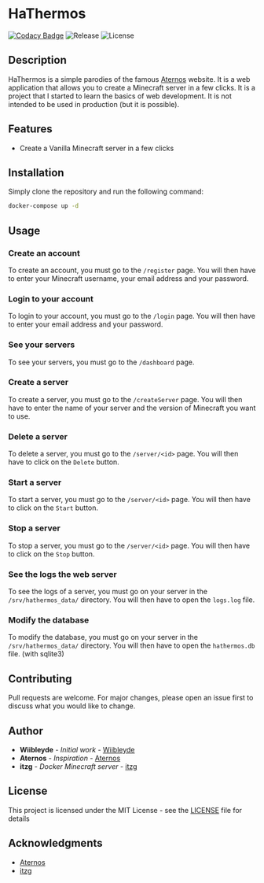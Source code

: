 # HaThermos

[![Codacy Badge](https://app.codacy.com/project/badge/Grade/4af34b6cf53e414b92851d98d49566b1)](https://app.codacy.com/gh/Wiibleyde/HaThermos/dashboard?utm_source=gh&utm_medium=referral&utm_content=&utm_campaign=Badge_grade) ![Release](https://img.shields.io/github/v/release/Wiibleyde/HaThermos) ![License](https://img.shields.io/github/license/Wiibleyde/HaThermos)

## Description

HaThermos is a simple parodies of the famous [Aternos](https://aternos.org/) website. It is a web application that allows you to create a Minecraft server in a few clicks. It is a project that I started to learn the basics of web development. It is not intended to be used in production (but it is possible).

## Features

-   Create a Vanilla Minecraft server in a few clicks

## Installation

Simply clone the repository and run the following command:

```bash
docker-compose up -d
```

## Usage

### Create an account

To create an account, you must go to the `/register` page. You will then have to enter your Minecraft username, your email address and your password.

### Login to your account

To login to your account, you must go to the `/login` page. You will then have to enter your email address and your password.

### See your servers

To see your servers, you must go to the `/dashboard` page.

### Create a server

To create a server, you must go to the `/createServer` page. You will then have to enter the name of your server and the version of Minecraft you want to use.

### Delete a server

To delete a server, you must go to the `/server/<id>` page. You will then have to click on the `Delete` button.

### Start a server

To start a server, you must go to the `/server/<id>` page. You will then have to click on the `Start` button.

### Stop a server

To stop a server, you must go to the `/server/<id>` page. You will then have to click on the `Stop` button.

### See the logs the web server

To see the logs of a server, you must go on your server in the `/srv/hathermos_data/` directory. You will then have to open the `logs.log` file.

### Modify the database 

To modify the database, you must go on your server in the `/srv/hathermos_data/` directory. You will then have to open the `hathermos.db` file. (with sqlite3)

## Contributing

Pull requests are welcome. For major changes, please open an issue first to discuss what you would like to change.

## Author

-   **Wiibleyde** - _Initial work_ - [Wiibleyde](https://github.com/wiibleyde)
-   **Aternos** - _Inspiration_ - [Aternos](https://aternos.org/)
-   **itzg** - _Docker Minecraft server_ - [itzg](https://github.com/itzg/docker-minecraft-server)

## License

This project is licensed under the MIT License - see the [LICENSE](LICENSE) file for details

## Acknowledgments

-   [Aternos](https://aternos.org/)
-   [itzg](https://github.com/itzg/docker-minecraft-server)
